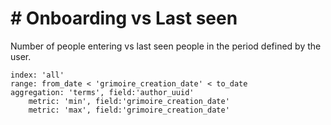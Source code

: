 # \# Onboarding vs Last seen

Number of people entering vs last seen people in the period defined by the user.

```
index: 'all'
range: from_date < 'grimoire_creation_date' < to_date
aggregation: 'terms', field:'author_uuid'
    metric: 'min', field:'grimoire_creation_date'
    metric: 'max', field:'grimoire_creation_date'
```
